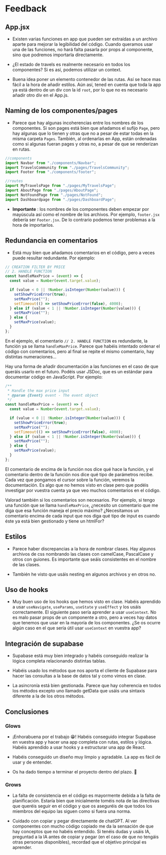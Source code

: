 # Feedback

## App.jsx

- Existen varias funciones en app que pueden ser extraídas a un archivo aparte para mejorar la legibilidad del código. Cuando queramos usar una de las funciones, no hará falta pasarla por props al componente, sino que podremos importarla directamente.

- ¿El estado de travels es realmente necesario en todos los componentes? Si es así, podemos utilizar un context.

- Buena idea poner un elemento contenedor de las rutas. Así se hace mas fácil a la hora de añadir estilos. Aún así, tened en cuenta que toda la app ya está dentro de un div con la id `root`, por lo que no es necesario añadir otro div en el App.js.

## Naming de los componentes/pages

- Parece que hay algunas incoherencias entre los nombres de los componentes. Si son pages está bien que añadamos el sufijo `Page`, pero hay algunas que lo tienen y otras que no a pesar de estar todas en la misma carpeta `Pages`. También, al ordenarlas en App, están ordenadas como si algunas fueran pages y otras no, a pesar de que se renderizan en rutas.

```jsx
//components
import Navbar from "./components/Navbar";
import TravelsCommunity from "./pages/TravelsCommunity";
import Footer from "./components/footer";

//routes
import MyTravelsPage from "./pages/MyTravelsPage";
import AboutPage from "./pages/AboutPage";
import NotFoundPage from "./pages/NotFound";
import Dashboardpage from "./pages/DashboardPage";
```

- **Importante** : los nombres de los componentes deben empezar por mayúscula así como el nombre de los archivos. Por ejemplo, `footer.jsx` debería ser `Footer.jsx`. De lo contrario podemos tener problemas a la hora de importarlos.

## Redundancia en comentarios

- Está muy bien que añadamos comentarios en el código, pero a veces puede resultar redundante. Por ejemplo:

```jsx
// CREATION FILTER BY PRICE
// 2. HANDLE FUNCTION
const handleMaxPrice = (event) => {
  const value = Number(event.target.value);

  if (value < 0 || !Number.isInteger(Number(value))) {
    setShowPriceError(true);
    setMaxPrice("");
    setTimeout(() => setShowPriceError(false), 4000);
  } else if (value < 1 || !Number.isInteger(Number(value))) {
    setMaxPrice("");
  } else {
    setMaxPrice(value);
  }
};
```

En el ejemplo, el comentario `// 2. HANDLE FUNCTION` es redundante, la función ya se llama `handleMaxPrice`. Parece que habéis intentado ordenar el código con comentarios, pero al final se repite el mismo comentario, hay distintas numeraciones...

Hay una forma de añadir documentación a las funciones en el caso de que queráis usarlo en el futuro. Podéis usar JSDoc, que es un estándar para documentar código en JavaScript. Por ejemplo:

```jsx
/**
 * Handle the max price input
 * @param {Event} event - The event object
 */
const handleMaxPrice = (event) => {
  const value = Number(event.target.value);

  if (value < 0 || !Number.isInteger(Number(value))) {
    setShowPriceError(true);
    setMaxPrice("");
    setTimeout(() => setShowPriceError(false), 4000);
  } else if (value < 1 || !Number.isInteger(Number(value))) {
    setMaxPrice("");
  } else {
    setMaxPrice(value);
  }
};
```

El comentario de encima de la función nos dice qué hace la función, y el comentario dentro de la función nos dice qué tipo de parámetros recibe. Cada vez que pongamos el cursor sobre la función, veremos la documentación.
Es algo que no hemos visto en clase pero que podéis investigar por vuestra cuenta ya que veo muchos comentarios en el código.

Valorad también si los comentarios son necesarios. Por ejemplo, si tengo una función que se llama `handleMaxPrice`, ¿necesito un comentario que me diga que esa función maneja el precio máximo?
¿Necesitamos un comentario encima de cada input que nos diga qué tipo de input es cuando éste ya está bien gestionado y tiene un htmlFor?

## Estilos

- Parece haber discrepancias a la hora de nombrar clases. Hay algunos archivos de css nombrando las clases con camelCase, PascalCase y otros con guiones. Es importante que seáis consistentes en el nombre de las clases.

- También he visto que usáis nesting en algunos archivos y en otros no. 

## Uso de hooks

- Muy buen uso de los hooks que hemos visto en clase. Habéis aprendido a usar `useNavigate`, `useParams`, `useState` y `useEffect` y los usáis correctamente. El siguiente paso sería aprender a usar `useContext`. No es malo pasar props de un componente a otro, pero a veces hay datos que tenemos que usar en la mayoría de los componentes. ¿Se os ocurre algún caso en el que sería útil usar `useContext` en vuestra app?

## Integración de supabase

- Supabase está muy bien integrado y habéis conseguido realizar la lógica completa relacionando distintas tablas. 

- Habéis usado los métodos que nos aporta el cliente de Supabase para hacer las consultas a la base de datos tal y como vimos en clase.

- La asincronía está bien gestionada. Parece que hay coherencia en todos los métodos excepto uno llamado getData que usáis una sintaxis diferente a la de los otros métodos.

## Conclusiones

### Glows

- ¡Enhorabuena por el trabajo 😁! Habéis conseguido integrar Supabase en vuestra app y hacer una app completa con rutas, estilos y lógica. Habéis aprendido a usar hooks y a estructurar una app de React.

- Habéis conseguido un diseño muy limpio y agradable. La app es fácil de usar y de entender.

- Os ha dado tiempo a terminar el proyecto dentro del plazo. 🎉

### Grows

- La falta de consistencia en el código es mayormente debida a la falta de planificación. Estaría bien que inicialmente toméis nota de las directivas que queréis seguir en el código y que os aseguréis de que todos los miembros del equipo las siguen como si fuera una norma. 

- Cuidado con copiar y pegar directamente de chatGPT. Al ver componentes con mucho código copiado me da la sensación de que hay conceptos que no habéis entendido. Si tenéis dudas y usáis IA, preguntad a la IA antes de copiar y pegar (en el caso de que no tengáis otras personas disponibles), recordad que el objetivo principal es aprender.